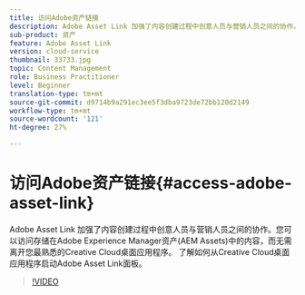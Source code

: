 ```yaml
---
title: 访问Adobe资产链接
description: Adobe Asset Link 加强了内容创建过程中创意人员与营销人员之间的协作。您可以访问存储在Adobe Experience Manager资产(AEM Assets)中的内容，而无需离开您最熟悉的Creative Cloud桌面应用程序。 了解如何从Creative Cloud桌面应用程序启动Adobe Asset Link面板。
sub-product: 资产
feature: Adobe Asset Link
version: cloud-service
thumbnail: 33733.jpg
topic: Content Management
role: Business Practitioner
level: Beginner
translation-type: tm+mt
source-git-commit: d9714b9a291ec3ee5f3dba9723de72bb120d2149
workflow-type: tm+mt
source-wordcount: '121'
ht-degree: 27%

---
```



# 访问Adobe资产链接{#access-adobe-asset-link}

Adobe Asset Link 加强了内容创建过程中创意人员与营销人员之间的协作。您可以访问存储在Adobe Experience Manager资产(AEM Assets)中的内容，而无需离开您最熟悉的Creative Cloud桌面应用程序。 了解如何从Creative Cloud桌面应用程序启动Adobe Asset Link面板。

>[!VIDEO](https://video.tv.adobe.com/v/33733/?quality=12)
